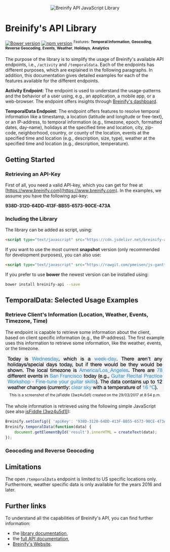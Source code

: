 <p align="center">
  <img src="https://www.breinify.com/img/Breinify_logo.png" alt="Breinify API JavaScript Library" width="250">
</p>

# Breinify's API Library
[![Bower version](https://badge.fury.io/bo/breinify-api.svg)](https://badge.fury.io/bo/breinify-api)
[![npm version](https://badge.fury.io/js/breinify-api.svg)](https://badge.fury.io/js/breinify-api)
<sup>Features: **Temporal Information**, **Geocoding**, **Reverse Geocoding**, **Events**, **Weather**, **Holidays**, **Analytics**</sup>

The purpose of the library is to simplify the usage of Breinify's available API endpoints, i.e., `/activity` and `/temporaldata`. Each of the endpoints has different purposes, which are explained in the following paragraphs. In addition, this documentation gives detailed examples for each of the features available for the different endpoints.

**Activity Endpoint**: The endpoint is used to understand the usage-patterns and the behavior of a user using, e.g., an application, a mobile app, or a web-browser. The endpoint offers insights through [Breinify's dashboard](https://www.breinify.com).

**TemporalData Endpoint**: The endpoint offers features to resolve temporal information like a timestamp, a location (latitude and longitude or free-text), or an IP-address, to temporal information (e.g., timezone, epoch, formatted dates, day-name),  holidays at the specified time and location, city, zip-code, neighborhood, country, or county of the location, events at the specified time and location (e.g., description, size, type), weather at the specified time and location (e.g., description, temperature).

## Getting Started

### Retrieving an API-Key

First of all, you need a valid API-key, which you can get for free at [https://www.breinify.com](https://www.breinify.com). In the examples, we assume you have the following api-key:

**938D-3120-64DD-413F-BB55-6573-90CE-473A**

### Including the Library

The library can be added as script, using:

```html
<script type="text/javascript" src="https://cdn.jsdelivr.net/breinify-api/1.0.12/breinify-api.min.js"></script>
```

If you want to use the most current **snapshot** version (only recommended for development purposes), you can also use:

```html
<script type="text/javascript" src="https://rawgit.com/pmeisen/js-gantt/master/dist/js-gantt.min.js"></script>
```

If you prefer to use **bower** the newest version can be installed using:

```bash
bower install breinify-api --save
```

## TemporalData: Selected Usage Examples

### Retrieve Client's Information (Location, Weather, Events, Timezone, Time)

The endpoint is capable to retrieve some information about the client, based on client specific information (e.g., the IP-address). The first example uses this information to retrieve some information, like the weather, events, or the timezone.

<p align="center">
  <img src="documentation/img/sample-text.png" alt="Client Information" width="500"><br/>
  <sup>This is a screenshot of the jsFiddle (3wz4u5d1) created on the 29/03/2017 at 8:54 p.m.</sup>
</p>

The whole information is retrieved using the following simple JavaScript (see also [jsFiddle (3wz4u5d1)](https://jsfiddle.net/breinify/3wz4u5d1/)):

```javascript
Breinify.setConfig({ 'apiKey': '938D-3120-64DD-413F-BB55-6573-90CE-473A' });
Breinify.temporalData(function(data) {
	document.getElementById('result').innerHTML = createText(data);
});
```

### Geocoding and Reverse Geocoding

## Limitations

The open `/temporalData` endpoint is limited to US specific locations only. Furthermore, weather specific data is only available for the years 2016 and later.

## Further links

To understand all the capabilities of Breinify's API, you can find further information:
- the [library documentation](documentation/api.md),
- the [full API documentation](https://www.breinify.com/documentation/index.html),
- [Breinify's Website](https://www.breinify.com).
